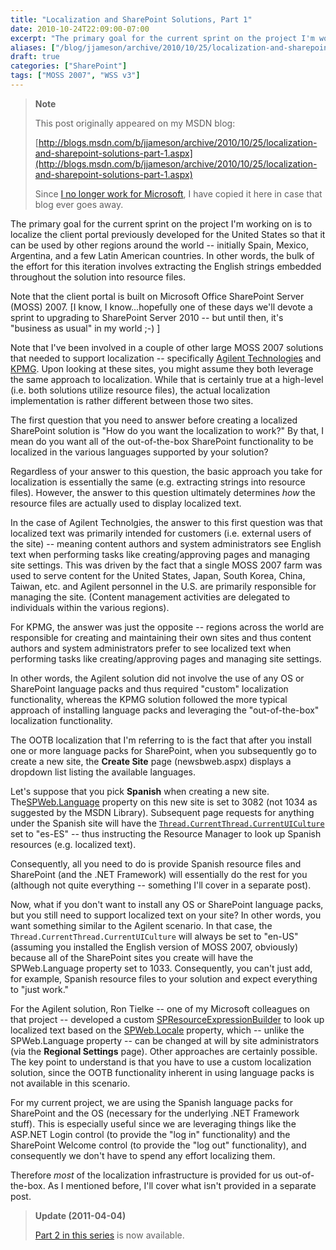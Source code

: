 ```yaml
---
title: "Localization and SharePoint Solutions, Part 1"
date: 2010-10-24T22:09:00-07:00
excerpt: "The primary goal for the current sprint on the project I'm working on is to localize the client portal previously developed for the United States so that it can be used by other regions around the world -- initially Spain, Mexico, Argentina, and a few..."
aliases: ["/blog/jjameson/archive/2010/10/25/localization-and-sharepoint-solutions-part-1.aspx"]
draft: true
categories: ["SharePoint"]
tags: ["MOSS 2007", "WSS v3"]
---
```


> **Note**
>
> This post originally appeared on my MSDN blog:
>
> [http://blogs.msdn.com/b/jjameson/archive/2010/10/25/localization-and-sharepoint-solutions-part-1.aspx](http://blogs.msdn.com/b/jjameson/archive/2010/10/25/localization-and-sharepoint-solutions-part-1.aspx)
>
> Since [I no longer work for Microsoft](/blog/jjameson/2011/09/02/last-day-with-microsoft), I have copied it here in case that blog ever goes away.

The primary goal for the current sprint on the project I'm working on is to localize the client portal previously developed for the United States so that it can be used by other regions around the world -- initially Spain, Mexico, Argentina, and a few Latin American countries. In other words, the bulk of the effort for this iteration involves extracting the English strings embedded throughout the solution into resource files.

Note that the client portal is built on Microsoft Office SharePoint Server (MOSS) 2007. [I know, I know...hopefully one of these days we'll devote a sprint to upgrading to SharePoint Server 2010 -- but until then, it's "business as usual" in my world ;-) ]

Note that I've been involved in a couple of other large MOSS 2007 solutions that needed to support localization -- specifically [Agilent Technologies](http://www.chem.agilent.com) and [KPMG](http://www.kpmg.com). Upon looking at these sites, you might assume they both leverage the same approach to localization. While that is certainly true at a high-level (i.e. both solutions utilize resource files), the actual localization implementation is rather different between those two sites.

The first question that you need to answer before creating a localized SharePoint solution is "How do you want the localization to work?" By that, I mean do you want all of the out-of-the-box SharePoint functionality to be localized in the various languages supported by your solution?

Regardless of your answer to this question, the basic approach you take for localization is essentially the same (e.g. extracting strings into resource files). However, the answer to this question ultimately determines *how* the resource files are actually used to display localized text.

In the case of Agilent Technolgies, the answer to this first question was that localized text was primarily intended for customers (i.e. external users of the site) -- meaning content authors and system administrators see English text when performing tasks like creating/approving pages and managing site settings. This was driven by the fact that a single MOSS 2007 farm was used to serve content for the United States, Japan, South Korea, China, Taiwan, etc. and Agilent personnel in the U.S. are primarily responsible for managing the site. (Content management activities are delegated to individuals within the various regions).

For KPMG, the answer was just the opposite -- regions across the world are responsible for creating and maintaining their own sites and thus content authors and system administrators prefer to see localized text when performing tasks like creating/approving pages and managing site settings.

In other words, the Agilent solution did not involve the use of any OS or SharePoint language packs and thus required "custom" localization functionality, whereas the KPMG solution followed the more typical approach of installing language packs and leveraging the "out-of-the-box" localization functionality.

The OOTB localization that I'm referring to is the fact that after you install one or more language packs for SharePoint, when you subsequently go to create a new site, the **Create Site** page (newsbweb.aspx) displays a dropdown list listing the available languages.

Let's suppose that you pick **Spanish** when creating a new site. The[SPWeb.Language](http://msdn.microsoft.com/en-us/library/microsoft.sharepoint.spweb.language%28v=office.12%29.aspx) property on this new site is set to 3082 (not 1034 as suggested by the MSDN Library). Subsequent page requests for anything under the Spanish site will have the [`Thread.CurrentThread.CurrentUICulture`](http://msdn.microsoft.com/en-us/library/system.threading.thread.currentuiculture.aspx) set to "es-ES" -- thus instructing the Resource Manager to look up Spanish resources (e.g. localized text).

Consequently, all you need to do is provide Spanish resource files and SharePoint (and the .NET Framework) will essentially do the rest for you (although not quite everything -- something I'll cover in a separate post).

Now, what if you don't want to install any OS or SharePoint language packs, but you still need to support localized text on your site? In other words, you want something similar to the Agilent scenario. In that case, the `Thread.CurrentThread.CurrentUICulture` will always be set to "en-US" (assuming you installed the English version of MOSS 2007, obviously) because all of the SharePoint sites you create will have the SPWeb.Language property set to 1033. Consequently, you can't just add, for example, Spanish resource files to your solution and expect everything to "just work."

For the Agilent solution, Ron Tielke -- one of my Microsoft colleagues on that project -- developed a custom [SPResourceExpressionBuilder](http://msdn.microsoft.com/en-us/library/microsoft.sharepoint.spresourceexpressionbuilder%28v=office.12%29.aspx) to look up localized text based on the [SPWeb.Locale](http://msdn.microsoft.com/en-us/library/microsoft.sharepoint.spweb.locale%28v=office.12%29.aspx) property, which -- unlike the SPWeb.Language property -- can be changed at will by site administrators (via the **Regional Settings** page). Other approaches are certainly possible. The key point to understand is that you have to use a custom localization solution, since the OOTB functionality inherent in using language packs is not available in this scenario.

For my current project, we are using the Spanish language packs for SharePoint and the OS (necessary for the underlying .NET Framework stuff). This is especially useful since we are leveraging things like the ASP.NET Login control (to provide the "log in" functionality) and the SharePoint Welcome control (to provide the "log out" functionality), and consequently we don't have to spend any effort localizing them.

Therefore *most* of the localization infrastructure is provided for us out-of-the-box. As I mentioned before, I'll cover what isn't provided in a separate post.

> **Update (2011-04-04)**
>
> [Part 2 in this series](/blog/jjameson/2011/04/04/localization-and-sharepoint-solutions-part-2-a-k-a-the-currentuicultureswitcher-class) is now available.

